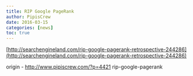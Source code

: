 ```yaml
---
title: RIP Google PageRank
author: PipisCrew
date: 2016-03-15
categories: [news]
toc: true
---
```


[http://searchengineland.com/rip-google-pagerank-retrospective-244286](http://searchengineland.com/rip-google-pagerank-retrospective-244286)

origin - http://www.pipiscrew.com/?p=4421 rip-google-pagerank